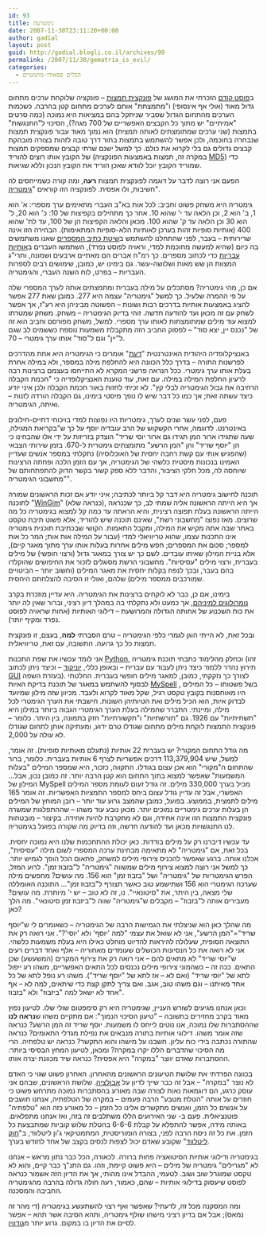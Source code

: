 ```yaml
---
id: 93
title: גימטרעה
date: 2007-11-30T23:11:20+00:00
author: gadial
layout: post
guid: http://gadial.blogli.co.il/archives/99
permalink: /2007/11/30/gematria_is_evil/
categories:
  - הבלים פסאודו-מתמטיים
---
```

ב[פוסט קודם](http://www.gadial.net/?p=91) הזכרתי את המושג של [פונקצית תמצות](http://he.wikipedia.org/wiki/%D7%A4%D7%95%D7%A0%D7%A7%D7%A6%D7%99%D7%99%D7%AA_%D7%92%D7%99%D7%91%D7%95%D7%91) &#8211; פונקציה שלוקחת ערכים מתחום גדול מאוד (אולי אף אינסופי) ו"מתמצתת" אותם לערכים מתחום קטן בהרבה. כשכמות הערכים מהתחום הגדול שסביר שניתקל בהם במציאות היא נמוכה (כמה סרטים "אמיתיים" יש מתוך כל הקבצים האפשריים של 700 מגה?), הסיכוי ל"התנגשות" בתמצות (שני ערכים שמתומצתים לאותה תמצית) הוא נמוך מאוד עבור פונקצית תמצות שנבחרה בחוכמה, ולכן אפשר להשתמש בתמצות בתור דרך טובה לזהות בצורה מובהקת קבצים גדולים גם בלי לקרוא את כולם. כך למשל ישנם שרתי קבצים שמספקים תמצות של הקובץ אותו רוצים להוריד (במקרה זה, תמצות באמצעות הפונקציה [MD5](http://he.wikipedia.org/wiki/MD5)) כדי שמוריד הקובץ יוכל לוודא שאכן הוריד את הקובץ הנכון וללא שגיאות.

הפעם אני רוצה לדבר על דוגמה לפונקצית תמצות **רעה**, ומה קורה כשמייחסים לה חשיבות, ולו אפסית. לפונקציה הזו קוראים "[גימטריה](http://he.wikipedia.org/wiki/%D7%92%D7%99%D7%9E%D7%98%D7%A8%D7%99%D7%94)".

גימטריה היא משחק פשוט וחביב: לכל אות בא"ב העברי מתאימים ערך מספרי: א' הוא 1, ב' הוא 2, וכן הלאה עד י' שהוא 10. אחר כך מתחילים בקפיצות של 10: כ' הוא 20, ל' הוא 30 וכן הלאה עד ק' שהוא 100. מכאן והלאה הקפיצות הן של 100, עד לת' שהוא 400 (אותיות סופיות זהות בערכן לאותיות הלא-סופיות המתאימות). הבחירה הזו אינה שרירותית &#8211; בעבר, לפני שהתחלנו להשתמש ב[שיטת כתיב המספרים](http://he.wikipedia.org/wiki/%D7%94%D7%A9%D7%99%D7%98%D7%94_%D7%94%D7%A2%D7%A9%D7%A8%D7%95%D7%A0%D7%99%D7%AA) שאנו משתמשים בה כיום (שהיא למעשה מחוכמת למדי, וראויה לפוסט נפרד), השתמשו העברים ב[אותיות עבריות](http://he.wikipedia.org/wiki/%D7%A1%D7%A4%D7%A8%D7%95%D7%AA_%D7%A2%D7%91%D7%A8%D7%99%D7%95%D7%AA) כדי לכתוב מספרים. כך רמ"ח אברים הם מאתיים ארבעים ושמונה, ותרי"ג המצוות הן שש מאות ושלושה-עשר. גם בימינו יש, כמובן, שימושים רבים לספרות העבריות &#8211; בפרט, לוח השנה העברי, והגימטריה.

אם כן, מהי גימטריה? מסתכלים על מילה בעברית ומתמצתים אותה לערך המספרי שלה על פי ההמרה שלעיל. כך למשל "גימטריה" עצמה היא 277. כמובן שאת 277 אפשר להציג באמצעות אותיות בדרכים רבות ושונות &#8211; הפשוטה מביניהן היא רע"ז, אך אפשר לשחק עם זה מכאן ועד להודעה חדשה. זוהי בדיוק הגימטריה &#8211; משחק. משחק שמטרתו למצוא עוד מילים שמתומצתות לאותו ערך מספרי. למשל, משחק מפורסם וחביב הוא זה של "נכנס יין, יצא סוד" &#8211; לפסוק החביב הזה מתקבלת משמעות נוספת כששמים לב שגם ל"יין" וגם ל"סוד" אותו ערך גימטרי &#8211; 70.

באנציקלופדיה היהודית האינטרנטית "[דעת](http://www.daat.ac.il/encyclopedia/value.asp?id1=1133)" אומרים כי הגימטריה היא אחת מהדרכים לפרשנות התורה &#8211; בדרך כלל הכוונה היא להחלפת מילה במספר, ולא במילה אחרת בעלת אותו ערך גימטרי. ככל הנראה פרשני המקרא לא התייחסו בעצמם ברצינות רבה לרעיון החלפת המילה במילה. עם זאת, עוד טוענת האנציקלופדיה כי "<span>חכמת הקבלה הרחיבה את גבול הגימטריה לבלי קץ". לא זכיתי לחזות באור חכמת הקבלה ולכן איני יודע כיצד עשתה זאת; אך כמו כל דבר שיש לו נופך מיסטי בימינו, גם הקבלה הורדה לזנות &#8211; ואיתה, הגימטריה.</span>

פעם, לפני עשר שנים לערך, גימטריות היו נפוצות למדי בויכוחי דתיים-חילונים באינטרנט. לדוגמה, אחרי הקשקוש של הרב עובדיה יוסף על כך ש"בקריאת המגילה, שעה שתגידו ארור המן תגידו גם ארור יוסי שריד" הוצדק בזריזות על ידי אלו שהבחינו כי הן "יוסף שריד" והן "המן הרשע" מתומצתים גימטרית ל-670. בזמן שירותי הצבאי (שהפגיש אותי עם קשת רחבה יחסית של האוכלוסיה) נתקלתי במספר אנשים שעדיין האמינו בנכונות מיסטית כלשהי של הגימטריה, אך עם הזמן הלכה ופחתה הרצינות שיוחסה לה, מכל חלקי הציבור, והדבר ללא ספק קשור בקשר הדוק להתפתחותם של "מחשבוני הגימטריה".

תוכנה לחישוב גימטריה היא דבר קל ביותר לכתיבה; איני יודע אם זכות הראשונים שמורה לתוכנה "[WinGim](http://www.hofesh.org.il/religion_merchants/gimatria/wingim1.0/wingim10.html)" (כנראה שלא), אך היא הייתה הראשונה אליה שמתי לב, כך שכנראה הייתה הראשונה בעלת תפוצה רצינית, והיא הראתה עד כמה קל למצוא בגימטריה כל מה שרוצים. מאז נפוצו "מחשבוני רשת", שאינם תוכנה שיש להוריד, אלא פשוט תיבת טקסט באתר שבה אתה מקיש את המילה, ומקבל התאמות. הקושי שבכתיבת תוכנית גימטריה אינו התכנות עצמו, שהוא טריוויאלי למדי (עבור על המילה אות אות; המר כל אות למספר; סכום את המספרים; חפש מילים אחרות בעלות אותו ערך מתוך מאגר קיים), אלא בניית המילון שאיתו עובדים. לשם כך יש צורך במאגר גדול (ורצוי חופשי) של מילים בעברית, ורצוי מילים "עסיסיות". מחשבוני הרשת מסוגלים לזכור את החיפושים שהוקלדו בהם בעבר, ובכך לנפח בקלות יחסית את מאגר המילים (וחשוב יותר &#8211; הביטויים שמורכבים ממספר מילים) שלהם, ואולי זו הסיבה להצלחתם היחסית.

בימינו, אם כן, כבר לא לוקחים ברצינות את הגימטריה. היא עדיין מוזכרת בקרב [נומרולוגים למיניהם](http://kabbalic-numerology.jer.co.il/Front/Tools/homepage.asp), אך כמעט ולא נתקלתי בה במהלך דיון רציני, וברור שאין לה יותר את כוח השכנוע של אחותה הגדולה והמרושעת &#8211; דילוגי האותיות (אחות שראויה לפוסט נפרד ומקיף יותר).

ובכל זאת, לא הייתי הוגן לגמרי כלפי הגימטריה &#8211; טרם הסברתי **למה**, בעצם, זו פונקצית תמצות כל כך גרועה. התשובה, עם זאת, טריוויאלית.

אני לומד עכשיו את שפת התכנות [Python](http://he.wikipedia.org/wiki/%D7%A4%D7%99%D7%99%D7%AA%D7%95%D7%9F), וכחלק מהלימוד כתבתי תוכנת גימטריה (זהו תירוץ נהדר ללמוד כיצד ניתן לעבוד עם עברית &#8211; ובאופן כללי, [יוניקוד](http://he.wikipedia.org/wiki/%D7%A4%D7%99%D7%99%D7%AA%D7%95%D7%9F) &#8211; וכיצד ניתן לכתוב [GUI](http://he.wikipedia.org/wiki/GUI) בעזרת השפה). לצורך כך נזקקתי, כמובן, למאגר מילים חופשי בעברית. החלטתי לבסוף להשתמש במאגר של תוכנת בדיקת האיות [MySpell](http://en.wikipedia.org/wiki/MySpell) , בשל פשטותו &#8211; כל המילים היו מאוחסנות בקובץ טקסט רגיל, שקל מאוד לקרוא ולעבד. מכיוון שזה מילון שמיועד לבדוק איות, הוא הכיל מילים ואת הטיותיהן השונות. חישבתי את הערך הגימטרי לכל מילה, ומיינתי. התברר שהמילה בעלת הערך הגימטרי הגבוה ביותר במילון היא "תשתיתיות" עם 1926. גם "תורשתיות" ו"תקשורתיות" חזק בתמונה, בין היתר. כלומר &#8211; פונקצית התמצות לוקחת מילים מתחום שגודלו טרם ידוע, ומעתיקה אותן לתחום שגודלו לא עולה על 2,000.

מה גודל התחום המקורי? יש בעברית 22 אותיות (נתעלם מאותיות סופיות). זה אומר, למשל, שיש 113,379,904 דרכים אפשריות לצרף 6 אותיות בעברית. כלומר, ברור שהתחום ה"מקורי" הוא אכן עצום בגודלו. התקווה, כזכור, היא שמספר המילים "בעלות המשמעות" שאפשר למצוא בתוך התחום הוא קטן הרבה יותר. זה כמובן נכון, אבל&#8230; המילון של MySpell מכיל בערך 330,000 מילים. זה גודל זעום לעומת מספר המילים האפשרי, אבל זה עדיין גודל עצום ביחס למספר התמציות האפשריות. זה אומר 165 מילים לתמצית, בממוצע. בפועל, כמובן שהמצב גרוע עוד יותר &#8211; רובן המוחץ של המילים הן בעלות ערכים גימטריים נמוכים יותר. מכאן נובע עוד משהו &#8211; שההתפלגות שמשרה פונקצית התמצות הזו אינה אחידה, וגם לא מתקרבת להיות אחידה. בקיצור &#8211; מובטחות לנו התנגשויות מכאן ועד להודעה חדשה, וזה בדיוק מה שקורה בפועל בגימטריה.

עד עכשיו דיברנו רק על מילים בודדות. כאן יכולת ההתחכמות שלנו היא נמוכה יחסית. בכל זאת, אם "גימטריה" לא מתאימה מבחינת ערכה המספרי לשום מילה "עסיסית", אכלנו אותה. ברגע שאפשר להכניס צירופי מילים למשחק, פתאום הכל הופך לגמיש יותר. כך למשל אני רוצה למצוא צירוף מילים שמשווה "גימטריה" ל"בזבוז זמן". לרוע המזל, הפרש הגימטריות של "גימטריה" ושל "בזבוז זמן" הוא 156. מה עושים? מחפשים מילה שערכה הגימטרי הוא 156 ושתישמע טוב כאשר תצורף ל"בזבוז זמן"&#8230; התוכנה האומללה שלי מצאה, בין היתר, את "סיטונאיי". נו, זה לא טוב &#8211; יש י' מיותרת. מה עושים? מעבירים אותה ל"בזבוז" &#8211; מקבלים ש"גימטריה" שווה ל"ביזבוז זמן סיטונאי". מה הלך כאן?

מה שהלך כאן הוא שניצלתי את הגמישות הרבה של הגימטריה &#8211; כשאומרים לי ש"יוסף שריד"="המן הרשע", אני לא שואל את עצמי "למה 'יוסף' ולא 'יוסי'?". אני רואה רק את התוצאה הסופית, שעלולה להיראות להדיוט מוחלט כאילו היא בעלת משמעות כלשהי. אני לא רואה את כל הנסיונות הכושלים שעומדים מאחוריה &#8211; אלף ואחד דברים רעים ש"יוסי שריד" לא מתאים להם &#8211; אני רואה רק את צירוף המקרים (המשעשע) שכן התאים. ככה זה &#8211; כשהמוני צירופי מילים נכנסים לכל התאים האפשריים, משהו רע ייפול לתא של "יוסי שריד" (ואם לא &#8211; אז לתא של "יוסף שריד"). משהו רע נופל לתא של כל אחד מאיתנו &#8211; וגם משהו טוב, אגב. ואם צריך לתקן קצת כדי שיתאים, למה לא &#8211; אף אחד לא ישאל למה "ביזבוז" ולא "בזבוז".

וכאן אנחנו מגיעים לשורש העניין, שגימטריה היא רק סימפטום שולי שלו. לטיעון נפוץ מאוד בקרב מחזירים בתשובה &#8211; "טיעון הסיכוי הנמוך": אם מתקיים משהו ש**נראה לנו** שההסתברות שלו נמוכה, אנו נוטים לייחס לו משמעות. יוסף שריד זה המן הרשע? כנראה שזה אומר משהו. דילוגי אותיות בתורה מנבאים את נפילת מגדלי התאומים? כנראה שהתורה נכתבה בידי כוח עליון. חשבנו על מישהו והוא התקשר? כנראה יש טלפתיה. הרי מה הסיכוי שהדברים הללו יקרו במקרה? ומכאן, לטיעון המחץ הבסיסי ביותר: ההסתברות שאדם יווצר "במקרה" היא אפסית? כנראה שיד מכוונת יצרה אותו.

בכוונה הפרדתי את שלושת הטיעונים הראשונים מהאחרון. האחרון פשוט שגוי כי האדם לא נוצר "במקרה" &#8211; אבל זה כבר שייך לדיון על [אבולציה](http://he.wikipedia.org/wiki/%D7%90%D7%91%D7%95%D7%9C%D7%95%D7%A6%D7%99%D7%94). שלושת הראשונים, שבהם אני עוסק כרגע, הם דוגמאות נאות לצורה שבה מאורע בהסתברות נמוכה מתרחש פשוט כי חוזרים על אותה "הטלת מטבע" הרבה פעמים &#8211; במקרה של הטלפתיה, אנחנו חושבים על אנשים כל הזמן, ואנשים מתקשרים אלינו כל הזמן &#8211; כל מאורע כזה הוא "טלפתיה" פוטנציאלית. פעם ב- שני האירועים הללו משתלבים זה בזה, ואז אנחנו מתפלאים. באותה מידה, אפשר להתפלא על קבלת 6-6-6 בהטלת שלוש קוביות שמתבצעת כל הזמן. את כל זה ניסח הרבה לפני, בצורה הומוריסטית, המתמטיקאי ג'ון ליטלווד, ב"[חוק ליטלווד](http://he.wikipedia.org/wiki/%D7%97%D7%95%D7%A7_%D7%9C%D7%99%D7%98%D7%9C%D7%95%D7%95%D7%93)" שקובע שאדם יכול לצפות לנסים בקצב של אחד לחודש בערך.

בגימטריה ודילוגי אותיות הסיטואציה פחות ברורה. לכאורה, הכל כבר נתון מראש &#8211; אנחנו לא "מגרילים" גימטריה של מילים &#8211; היא פשוט קיימת, וזהו. גם התנ"ך כבר קיים, והוא לא טקסט שמוגרל שוב ושוב. לטעמי, ההבדל אינו מהותי, אך את הדיון הזה אשמור כנראה לפוסט שיעסוק בדילוגי אותיות &#8211; שהם, כאמור, רעה חולה גדולה בהרבה מהגימטריה החביבה והמסכנה.

ומה המסקנה מכל זה, לדעתי? שאפשר ואף רצוי להשתעשע בגימטריה (די מהר זה נמאס); אבל אם בדיון רציני מישהו שולף גימטריה, ותהא הסיבה אשר תהא &#8211; אפשר לסיים את הדיון בו במקום. גרוע יותר מ[גודווין](http://he.wikipedia.org/wiki/%D7%97%D7%95%D7%A7_%D7%92%D7%95%D7%93%D7%95%D7%95%D7%99%D7%9F).